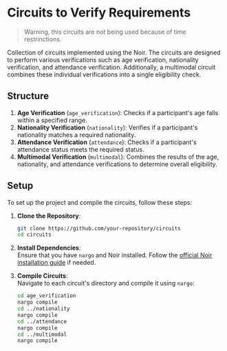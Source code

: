 # Circuits to Verify Requirements

> Warning, this circuits are not being used because of time restrinctions.

Collection of circuits implemented using the Noir. The circuits are designed to perform various verifications such as age verification, nationality verification, and attendance verification. Additionally, a multimodal circuit combines these individual verifications into a single eligibility check.

## Structure

1. **Age Verification** (`age_verification`): Checks if a participant's age falls within a specified range.
2. **Nationality Verification** (`nationality`): Verifies if a participant's nationality matches a required nationality.
3. **Attendance Verification** (`attendance`): Checks if a participant's attendance status meets the required status.
4. **Multimodal Verification** (`multimodal`): Combines the results of the age, nationality, and attendance verifications to determine overall eligibility.

## Setup

To set up the project and compile the circuits, follow these steps:

1. **Clone the Repository**:  
   ```bash
   git clone https://github.com/your-repository/circuits
   cd circuits
   ```

2. **Install Dependencies**:  
   Ensure that you have `nargo` and Noir installed. Follow the [official Noir installation guide](https://noir-lang.org/docs/installation) if needed.

3. **Compile Circuits**:  
   Navigate to each circuit's directory and compile it using `nargo`:
   ```bash
   cd age_verification
   nargo compile
   cd ../nationality
   nargo compile
   cd ../attendance
   nargo compile
   cd ../multimodal
   nargo compile
   ```
